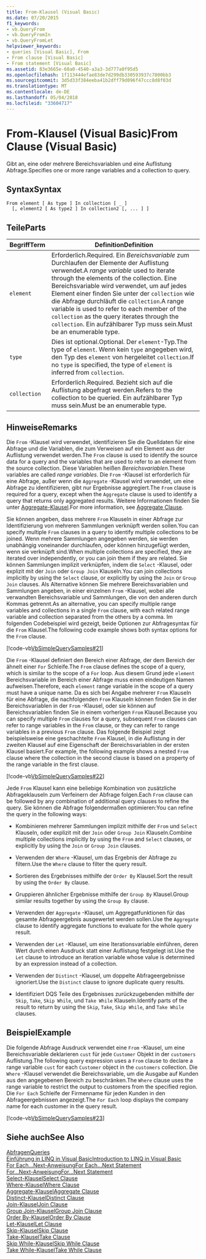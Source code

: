```yaml
---
title: From-Klausel (Visual Basic)
ms.date: 07/20/2015
f1_keywords:
- vb.QueryFrom
- vb.QueryFromIn
- vb.QueryFromLet
helpviewer_keywords:
- queries [Visual Basic], From
- From clause [Visual Basic]
- From statement [Visual Basic]
ms.assetid: 83e3665e-68a0-4540-a3a3-3d777a0f95d5
ms.openlocfilehash: 1f113444efae83de7d299db330593937c7800bb3
ms.sourcegitcommit: 3d5d33f384eeba41b2dff79d096f47ccc8d8f03d
ms.translationtype: MT
ms.contentlocale: de-DE
ms.lasthandoff: 05/04/2018
ms.locfileid: "33604717"
---
```

# <a name="from-clause-visual-basic"></a><span data-ttu-id="ebd51-102">From-Klausel (Visual Basic)</span><span class="sxs-lookup"><span data-stu-id="ebd51-102">From Clause (Visual Basic)</span></span>
<span data-ttu-id="ebd51-103">Gibt an, eine oder mehrere Bereichsvariablen und eine Auflistung Abfrage.</span><span class="sxs-lookup"><span data-stu-id="ebd51-103">Specifies one or more range variables and a collection to query.</span></span>  
  
## <a name="syntax"></a><span data-ttu-id="ebd51-104">Syntax</span><span class="sxs-lookup"><span data-stu-id="ebd51-104">Syntax</span></span>  
  
```  
From element [ As type ] In collection [ _ ]  
  [, element2 [ As type2 ] In collection2 [, ... ] ]  
```  
  
## <a name="parts"></a><span data-ttu-id="ebd51-105">Teile</span><span class="sxs-lookup"><span data-stu-id="ebd51-105">Parts</span></span>  
  
|<span data-ttu-id="ebd51-106">Begriff</span><span class="sxs-lookup"><span data-stu-id="ebd51-106">Term</span></span>|<span data-ttu-id="ebd51-107">Definition</span><span class="sxs-lookup"><span data-stu-id="ebd51-107">Definition</span></span>|  
|---|---|  
|`element`|<span data-ttu-id="ebd51-108">Erforderlich.</span><span class="sxs-lookup"><span data-stu-id="ebd51-108">Required.</span></span> <span data-ttu-id="ebd51-109">Ein *Bereichsvariable* zum Durchlaufen der Elemente der Auflistung verwendet.</span><span class="sxs-lookup"><span data-stu-id="ebd51-109">A *range variable* used to iterate through the elements of the collection.</span></span> <span data-ttu-id="ebd51-110">Eine Bereichsvariable wird verwendet, um auf jedes Element einer finden Sie unter der `collection` wie die Abfrage durchläuft die `collection`.</span><span class="sxs-lookup"><span data-stu-id="ebd51-110">A range variable is used to refer to each member of the `collection` as the query iterates through the `collection`.</span></span> <span data-ttu-id="ebd51-111">Ein aufzählbarer Typ muss sein.</span><span class="sxs-lookup"><span data-stu-id="ebd51-111">Must be an enumerable type.</span></span>|  
|`type`|<span data-ttu-id="ebd51-112">Dies ist optional.</span><span class="sxs-lookup"><span data-stu-id="ebd51-112">Optional.</span></span> <span data-ttu-id="ebd51-113">Der `element`-Typ.</span><span class="sxs-lookup"><span data-stu-id="ebd51-113">The type of `element`.</span></span> <span data-ttu-id="ebd51-114">Wenn kein `type` angegeben wird, den Typ des `element` von hergeleitet `collection`.</span><span class="sxs-lookup"><span data-stu-id="ebd51-114">If no `type` is specified, the type of `element` is inferred from `collection`.</span></span>|  
|`collection`|<span data-ttu-id="ebd51-115">Erforderlich.</span><span class="sxs-lookup"><span data-stu-id="ebd51-115">Required.</span></span> <span data-ttu-id="ebd51-116">Bezieht sich auf die Auflistung abgefragt werden.</span><span class="sxs-lookup"><span data-stu-id="ebd51-116">Refers to the collection to be queried.</span></span> <span data-ttu-id="ebd51-117">Ein aufzählbarer Typ muss sein.</span><span class="sxs-lookup"><span data-stu-id="ebd51-117">Must be an enumerable type.</span></span>|  
  
## <a name="remarks"></a><span data-ttu-id="ebd51-118">Hinweise</span><span class="sxs-lookup"><span data-stu-id="ebd51-118">Remarks</span></span>  
 <span data-ttu-id="ebd51-119">Die `From` -Klausel wird verwendet, identifizieren Sie die Quelldaten für eine Abfrage und die Variablen, die zum Verweisen auf ein Element aus der Auflistung verwendet werden.</span><span class="sxs-lookup"><span data-stu-id="ebd51-119">The `From` clause is used to identify the source data for a query and the variables that are used to refer to an element from the source collection.</span></span> <span data-ttu-id="ebd51-120">Diese Variablen heißen *Bereichsvariablen*.</span><span class="sxs-lookup"><span data-stu-id="ebd51-120">These variables are called *range variables*.</span></span> <span data-ttu-id="ebd51-121">Die `From` -Klausel ist erforderlich für eine Abfrage, außer wenn die `Aggregate` -Klausel wird verwendet, um eine Abfrage zu identifizieren, gibt nur Ergebnisse aggregiert.</span><span class="sxs-lookup"><span data-stu-id="ebd51-121">The `From` clause is required for a query, except when the `Aggregate` clause is used to identify a query that returns only aggregated results.</span></span> <span data-ttu-id="ebd51-122">Weitere Informationen finden Sie unter [Aggregate-Klausel](../../../visual-basic/language-reference/queries/aggregate-clause.md).</span><span class="sxs-lookup"><span data-stu-id="ebd51-122">For more information, see [Aggregate Clause](../../../visual-basic/language-reference/queries/aggregate-clause.md).</span></span>  
  
 <span data-ttu-id="ebd51-123">Sie können angeben, dass mehrere `From` Klauseln in einer Abfrage zur Identifizierung von mehreren Sammlungen verknüpft werden sollen.</span><span class="sxs-lookup"><span data-stu-id="ebd51-123">You can specify multiple `From` clauses in a query to identify multiple collections to be joined.</span></span> <span data-ttu-id="ebd51-124">Wenn mehrere Sammlungen angegeben werden, sie werden unabhängig voneinander durchlaufen, oder können hinzugefügt werden, wenn sie verknüpft sind.</span><span class="sxs-lookup"><span data-stu-id="ebd51-124">When multiple collections are specified, they are iterated over independently, or you can join them if they are related.</span></span> <span data-ttu-id="ebd51-125">Sie können Sammlungen implizit verknüpfen, indem die `Select` -Klausel, oder explizit mit der `Join` oder `Group Join` Klauseln.</span><span class="sxs-lookup"><span data-stu-id="ebd51-125">You can join collections implicitly by using the `Select` clause, or explicitly by using the `Join` or `Group Join` clauses.</span></span> <span data-ttu-id="ebd51-126">Als Alternative können Sie mehrere Bereichsvariablen und Sammlungen angeben, in einer einzelnen `From` -Klausel, wobei alle verwandten Bereichsvariable und Sammlungen, die von den anderen durch Kommas getrennt.</span><span class="sxs-lookup"><span data-stu-id="ebd51-126">As an alternative, you can specify multiple range variables and collections in a single `From` clause, with each related range variable and collection separated from the others by a comma.</span></span> <span data-ttu-id="ebd51-127">Im folgenden Codebeispiel wird gezeigt, beide Optionen zur Abfragesyntax für die `From` Klausel.</span><span class="sxs-lookup"><span data-stu-id="ebd51-127">The following code example shows both syntax options for the `From` clause.</span></span>  
  
 [!code-vb[VbSimpleQuerySamples#21](../../../visual-basic/language-reference/queries/codesnippet/VisualBasic/from-clause_1.vb)]  
  
 <span data-ttu-id="ebd51-128">Die `From` -Klausel definiert den Bereich einer Abfrage, der dem Bereich der ähnelt einer `For` Schleife.</span><span class="sxs-lookup"><span data-stu-id="ebd51-128">The `From` clause defines the scope of a query, which is similar to the scope of a `For` loop.</span></span> <span data-ttu-id="ebd51-129">Aus diesem Grund jede `element` Bereichsvariable im Bereich einer Abfrage muss einen eindeutigen Namen aufweisen.</span><span class="sxs-lookup"><span data-stu-id="ebd51-129">Therefore, each `element` range variable in the scope of a query must have a unique name.</span></span> <span data-ttu-id="ebd51-130">Da es sich bei Angabe mehrerer `From` Klauseln für eine Abfrage, die nachfolgenden `From` Klauseln können finden Sie in der Bereichsvariablen in der `From` -Klausel, oder sie können auf Bereichsvariablen finden Sie in einem vorherigen `From` Klausel.</span><span class="sxs-lookup"><span data-stu-id="ebd51-130">Because you can specify multiple `From` clauses for a query, subsequent `From` clauses can refer to range variables in the `From` clause, or they can refer to range variables in a previous `From` clause.</span></span> <span data-ttu-id="ebd51-131">Das folgende Beispiel zeigt beispielsweise eine geschachtelte `From` Klausel, in die Auflistung in der zweiten Klausel auf eine Eigenschaft der Bereichsvariablen in der ersten Klausel basiert.</span><span class="sxs-lookup"><span data-stu-id="ebd51-131">For example, the following example shows a nested `From` clause where the collection in the second clause is based on a property of the range variable in the first clause.</span></span>  
  
 [!code-vb[VbSimpleQuerySamples#22](../../../visual-basic/language-reference/queries/codesnippet/VisualBasic/from-clause_2.vb)]  
  
 <span data-ttu-id="ebd51-132">Jede `From` Klausel kann eine beliebige Kombination von zusätzliche Abfrageklauseln zum Verfeinern der Abfrage folgen.</span><span class="sxs-lookup"><span data-stu-id="ebd51-132">Each `From` clause can be followed by any combination of additional query clauses to refine the query.</span></span> <span data-ttu-id="ebd51-133">Sie können die Abfrage folgendermaßen optimieren:</span><span class="sxs-lookup"><span data-stu-id="ebd51-133">You can refine the query in the following ways:</span></span>  
  
-   <span data-ttu-id="ebd51-134">Kombinieren mehrerer Sammlungen implizit mithilfe der `From` und `Select` Klauseln, oder explizit mit der `Join` oder `Group Join` Klauseln.</span><span class="sxs-lookup"><span data-stu-id="ebd51-134">Combine multiple collections implicitly by using the `From` and `Select` clauses, or explicitly by using the `Join` or `Group Join` clauses.</span></span>  
  
-   <span data-ttu-id="ebd51-135">Verwenden der `Where` -Klausel, um das Ergebnis der Abfrage zu filtern.</span><span class="sxs-lookup"><span data-stu-id="ebd51-135">Use the `Where` clause to filter the query result.</span></span>  
  
-   <span data-ttu-id="ebd51-136">Sortieren des Ergebnisses mithilfe der `Order By` Klausel.</span><span class="sxs-lookup"><span data-stu-id="ebd51-136">Sort the result by using the `Order By` clause.</span></span>  
  
-   <span data-ttu-id="ebd51-137">Gruppieren ähnlicher Ergebnisse mithilfe der `Group By` Klausel.</span><span class="sxs-lookup"><span data-stu-id="ebd51-137">Group similar results together by using the `Group By` clause.</span></span>  
  
-   <span data-ttu-id="ebd51-138">Verwenden der `Aggregate` -Klausel, um Aggregatfunktionen für das gesamte Abfrageergebnis ausgewertet werden sollen.</span><span class="sxs-lookup"><span data-stu-id="ebd51-138">Use the `Aggregate` clause to identify aggregate functions to evaluate for the whole query result.</span></span>  
  
-   <span data-ttu-id="ebd51-139">Verwenden der `Let` -Klausel, um eine Iterationsvariable einführen, deren Wert durch einen Ausdruck statt einer Auflistung festgelegt ist.</span><span class="sxs-lookup"><span data-stu-id="ebd51-139">Use the `Let` clause to introduce an iteration variable whose value is determined by an expression instead of a collection.</span></span>  
  
-   <span data-ttu-id="ebd51-140">Verwenden der `Distinct` -Klausel, um doppelte Abfrageergebnisse ignoriert.</span><span class="sxs-lookup"><span data-stu-id="ebd51-140">Use the `Distinct` clause to ignore duplicate query results.</span></span>  
  
-   <span data-ttu-id="ebd51-141">Identifiziert DQS Teile des Ergebnisses zurückzugebenden mithilfe der `Skip`, `Take`, `Skip While`, und `Take While` Klauseln.</span><span class="sxs-lookup"><span data-stu-id="ebd51-141">Identify parts of the result to return by using the `Skip`, `Take`, `Skip While`, and `Take While` clauses.</span></span>  
  
## <a name="example"></a><span data-ttu-id="ebd51-142">Beispiel</span><span class="sxs-lookup"><span data-stu-id="ebd51-142">Example</span></span>  
 <span data-ttu-id="ebd51-143">Die folgende Abfrage Ausdruck verwendet eine `From` -Klausel, um eine Bereichsvariable deklarieren `cust` für jede `Customer` Objekt in der `customers` Auflistung.</span><span class="sxs-lookup"><span data-stu-id="ebd51-143">The following query expression uses a `From` clause to declare a range variable `cust` for each `Customer` object in the `customers` collection.</span></span> <span data-ttu-id="ebd51-144">Die `Where` -Klausel verwendet die Bereichsvariable, um die Ausgabe auf Kunden aus den angegebenen Bereich zu beschränken.</span><span class="sxs-lookup"><span data-stu-id="ebd51-144">The `Where` clause uses the range variable to restrict the output to customers from the specified region.</span></span> <span data-ttu-id="ebd51-145">Die `For Each` Schleife der Firmenname für jeden Kunden in den Abfrageergebnissen angezeigt.</span><span class="sxs-lookup"><span data-stu-id="ebd51-145">The `For Each` loop displays the company name for each customer in the query result.</span></span>  
  
 [!code-vb[VbSimpleQuerySamples#23](../../../visual-basic/language-reference/queries/codesnippet/VisualBasic/from-clause_3.vb)]  
  
## <a name="see-also"></a><span data-ttu-id="ebd51-146">Siehe auch</span><span class="sxs-lookup"><span data-stu-id="ebd51-146">See Also</span></span>  
 [<span data-ttu-id="ebd51-147">Abfragen</span><span class="sxs-lookup"><span data-stu-id="ebd51-147">Queries</span></span>](../../../visual-basic/language-reference/queries/queries.md)  
 [<span data-ttu-id="ebd51-148">Einführung in LINQ in Visual Basic</span><span class="sxs-lookup"><span data-stu-id="ebd51-148">Introduction to LINQ in Visual Basic</span></span>](../../../visual-basic/programming-guide/language-features/linq/introduction-to-linq.md)  
 [<span data-ttu-id="ebd51-149">For Each...Next-Anweisung</span><span class="sxs-lookup"><span data-stu-id="ebd51-149">For Each...Next Statement</span></span>](../../../visual-basic/language-reference/statements/for-each-next-statement.md)  
 [<span data-ttu-id="ebd51-150">For...Next-Anweisung</span><span class="sxs-lookup"><span data-stu-id="ebd51-150">For...Next Statement</span></span>](../../../visual-basic/language-reference/statements/for-next-statement.md)  
 [<span data-ttu-id="ebd51-151">Select-Klausel</span><span class="sxs-lookup"><span data-stu-id="ebd51-151">Select Clause</span></span>](../../../visual-basic/language-reference/queries/select-clause.md)  
 [<span data-ttu-id="ebd51-152">Where-Klausel</span><span class="sxs-lookup"><span data-stu-id="ebd51-152">Where Clause</span></span>](../../../visual-basic/language-reference/queries/where-clause.md)  
 [<span data-ttu-id="ebd51-153">Aggregate-Klausel</span><span class="sxs-lookup"><span data-stu-id="ebd51-153">Aggregate Clause</span></span>](../../../visual-basic/language-reference/queries/aggregate-clause.md)  
 [<span data-ttu-id="ebd51-154">Distinct-Klausel</span><span class="sxs-lookup"><span data-stu-id="ebd51-154">Distinct Clause</span></span>](../../../visual-basic/language-reference/queries/distinct-clause.md)  
 [<span data-ttu-id="ebd51-155">Join-Klausel</span><span class="sxs-lookup"><span data-stu-id="ebd51-155">Join Clause</span></span>](../../../visual-basic/language-reference/queries/join-clause.md)  
 [<span data-ttu-id="ebd51-156">Group Join-Klausel</span><span class="sxs-lookup"><span data-stu-id="ebd51-156">Group Join Clause</span></span>](../../../visual-basic/language-reference/queries/group-join-clause.md)  
 [<span data-ttu-id="ebd51-157">Order By-Klausel</span><span class="sxs-lookup"><span data-stu-id="ebd51-157">Order By Clause</span></span>](../../../visual-basic/language-reference/queries/order-by-clause.md)  
 [<span data-ttu-id="ebd51-158">Let-Klausel</span><span class="sxs-lookup"><span data-stu-id="ebd51-158">Let Clause</span></span>](../../../visual-basic/language-reference/queries/let-clause.md)  
 [<span data-ttu-id="ebd51-159">Skip-Klausel</span><span class="sxs-lookup"><span data-stu-id="ebd51-159">Skip Clause</span></span>](../../../visual-basic/language-reference/queries/skip-clause.md)  
 [<span data-ttu-id="ebd51-160">Take-Klausel</span><span class="sxs-lookup"><span data-stu-id="ebd51-160">Take Clause</span></span>](../../../visual-basic/language-reference/queries/take-clause.md)  
 [<span data-ttu-id="ebd51-161">Skip While-Klausel</span><span class="sxs-lookup"><span data-stu-id="ebd51-161">Skip While Clause</span></span>](../../../visual-basic/language-reference/queries/skip-while-clause.md)  
 [<span data-ttu-id="ebd51-162">Take While-Klausel</span><span class="sxs-lookup"><span data-stu-id="ebd51-162">Take While Clause</span></span>](../../../visual-basic/language-reference/queries/take-while-clause.md)
